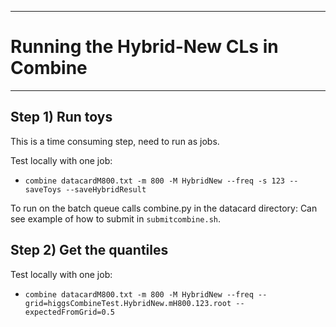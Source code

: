 
--------------------------------------------------------
# Running the Hybrid-New CLs in Combine
-------------------------------------------------------- 

## Step 1) Run toys
This is a time consuming step, need to run as jobs. 

Test locally with one job: 
- `combine datacardM800.txt -m 800 -M HybridNew --freq -s 123 --saveToys --saveHybridResult`

To run on the batch queue calls combine.py in the datacard directory:
Can see example of how to submit in `submitcombine.sh`.


## Step 2) Get the quantiles

Test locally with one job:
- `combine datacardM800.txt -m 800 -M HybridNew --freq --grid=higgsCombineTest.HybridNew.mH800.123.root --expectedFromGrid=0.5`




